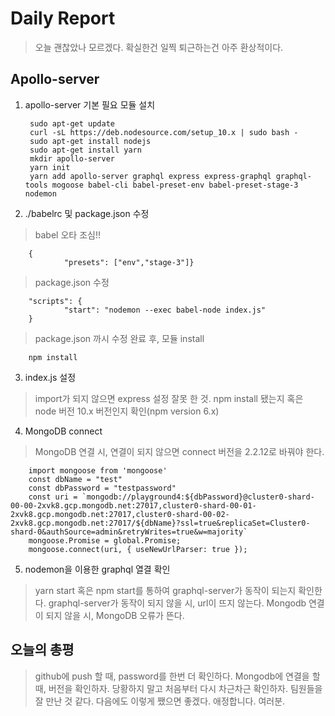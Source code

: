 # Daily Report

> 오늘 괜찮았나 모르겠다.
> 확실한건 일찍 퇴근하는건 아주 환상적이다.

## Apollo-server 

1. apollo-server 기본 필요 모듈 설치

        
        sudo apt-get update
        curl -sL https://deb.nodesource.com/setup_10.x | sudo bash -
        sudo apt-get install nodejs
        sudo apt-get install yarn
        mkdir apollo-server
        yarn init
        yarn add apollo-server graphql express express-graphql graphql-tools mogoose babel-cli babel-preset-env babel-preset-stage-3 nodemon
        

2. ./babelrc 및 package.json 수정

> babel 오타 조심!!

        
        {
                "presets": ["env","stage-3"]}
        
> package.json 수정

        
        "scripts": {
                "start": "nodemon --exec babel-node index.js"
        }
        

>package.json 까시 수정 완료 후, 모듈 install

        
        npm install
        

3. index.js 설정

> import가 되지 않으면 express 설정 잘못 한 것. npm install 됐는지 혹은 node  버전 10.x 버전인지 확인(npm version 6.x)

4. MongoDB connect

> MongoDB 연결 시, 연결이 되지 않으면 connect 버전을 2.2.12로 바꿔야 한다.

        
        import mongoose from 'mongoose'
        const dbName = "test"
        const dbPassword = "testpassword"
        const uri = `mongodb://playground4:${dbPassword}@cluster0-shard-00-00-2xvk8.gcp.mongodb.net:27017,cluster0-shard-00-01-2xvk8.gcp.mongodb.net:27017,cluster0-shard-00-02-2xvk8.gcp.mongodb.net:27017/${dbName}?ssl=true&replicaSet=Cluster0-shard-0&authSource=admin&retryWrites=true&w=majority`
        mongoose.Promise = global.Promise;
        mongoose.connect(uri, { useNewUrlParser: true });
        

5. nodemon을 이용한 graphql 열결 확인

> yarn start 혹은 npm start를 통하여 graphql-server가 동작이 되는지 확인한다.
> graphql-server가 동작이 되지 않을 시, url이 뜨지 않는다.
>  Mongodb 연결이 되지 않을 시, MongoDB 오류가 뜬다.

## 오늘의 총평

> github에 push 할 때, password를 한번 더 확인하다.
> Mongodb에 연결을 할 때, 버전을 확인하자.
> 당황하지 말고 처음부터 다시 차근차근 확인하자.
> 팀원들을 잘 만난 것 같다.
> 다음에도 이렇게 쨌으면 좋겠다.
> 애정합니다. 여러분.
